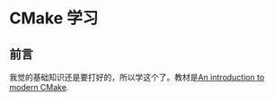 # CMake 学习

## 前言

我觉的基础知识还是要打好的，所以学这个了。教材是[An introduction to modern CMake](http://cliutils.gitlab.io/modern-cmake/chapters/intro/running.html).

